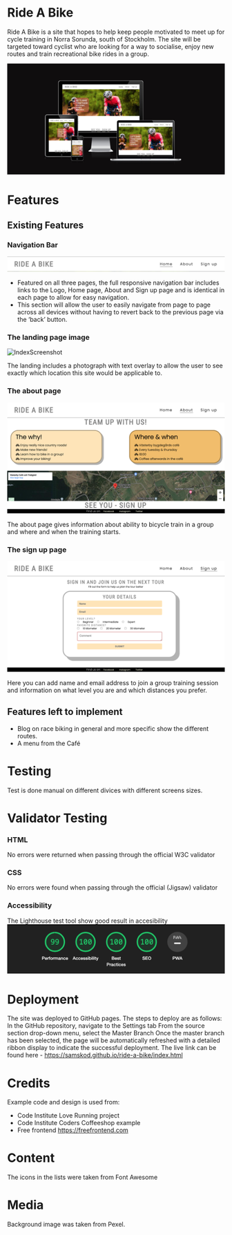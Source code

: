 
# Ride A Bike

Ride A Bike is a site that hopes to help keep people motivated to meet up for cycle training in Norra Sorunda, south of Stockholm. The site will be targeted toward cyclist who are looking for a way to socialise, enjoy new routes and train recreational bike rides in a group.


![Screenshot](assets/images/RideaBikeScreenshot.png)

# Features

## Existing Features

### Navigation Bar

![MenuScreenshot](assets/images/MenuScreenshot.png)

- Featured on all three pages, the full responsive navigation bar includes links to the Logo, Home page, About and Sign up page and is identical in each page to allow for easy navigation.
- This section will allow the user to easily navigate from page to page across all devices without having to revert back to the previous page via the ‘back’ button.

### The landing page image

![IndexScreenshot](assets/images/IndexScreenshot.png)

The landing includes a photograph with text overlay to allow the user to see exactly which location this site would be applicable to.

### The about page

![Screenshot](assets/images/AboutScreenshot.png)

The about page gives information about ability to bicycle train in a group and where and when the training starts. 

### The sign up page

![Screenshot](assets/images/FormScreenshot.png)

Here you can add name and email address to join a group training session and information on what level you are and which distances you prefer.

## Features left to implement
- Blog on race biking in general and more specific show the different routes.
- A menu from the Café 

# Testing
Test is done manual on different divices with different screens sizes.

# Validator Testing

### HTML
No errors were returned when passing through the official W3C validator
### CSS
No errors were found when passing through the official (Jigsaw) validator
### Accessibility
The Lighthouse test tool show good result in accesibility
![Screenshot](assets/images/LighthouseTest_img.png)
# Deployment
The site was deployed to GitHub pages. The steps to deploy are as follows:
In the GitHub repository, navigate to the Settings tab
From the source section drop-down menu, select the Master Branch
Once the master branch has been selected, the page will be automatically refreshed with a detailed ribbon display to indicate the successful deployment.
The live link can be found here - https://samskod.github.io/ride-a-bike/index.html

# Credits
Example code and design is used from:
- Code Institute Love Running project
- Code Institute Coders Coffeeshop example
- Free frontend https://freefrontend.com

# Content
The icons in the lists were taken from Font Awesome

# Media
Background image was taken from Pexel.